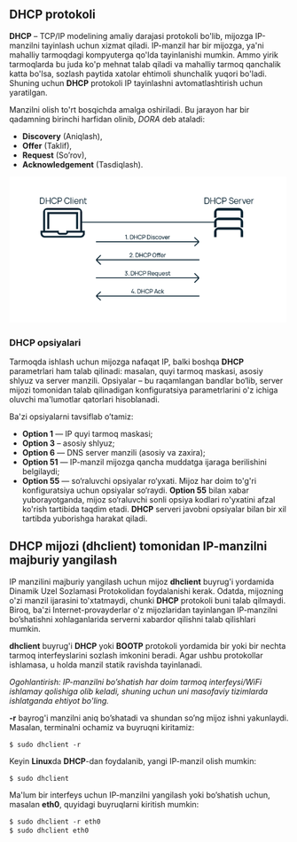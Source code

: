 ## **DHCP** protokoli

**DHCP** – TCP/IP modelining amaliy darajasi protokoli bo'lib, mijozga IP-manzilni tayinlash uchun xizmat qiladi. IP-manzil har bir mijozga, ya'ni mahalliy tarmoqdagi kompyuterga qo'lda tayinlanishi mumkin. Ammo yirik tarmoqlarda bu juda ko'p mehnat talab qiladi va mahalliy tarmoq qanchalik katta bo'lsa, sozlash paytida xatolar ehtimoli shunchalik yuqori bo'ladi. Shuning uchun **DHCP** protokoli IP tayinlashni avtomatlashtirish uchun yaratilgan.

Manzilni olish to'rt bosqichda amalga oshiriladi. Bu jarayon har bir qadamning birinchi harfidan olinib, *DORA* deb ataladi:
- **Discovery** (Aniqlash),
- **Offer** (Taklif),
- **Request** (So’rov),
- **Acknowledgement** (Tasdiqlash).

<img src="../misc/images/dhcp.png" alt="network_route" width="500"/>

### **DHCP** opsiyalari

Tarmoqda ishlash uchun mijozga nafaqat IP, balki boshqa **DHCP** parametrlari ham talab qilinadi: masalan, quyi tarmoq maskasi, asosiy shlyuz va server manzili. Opsiyalar – bu raqamlangan bandlar bo‘lib, server mijozi tomonidan talab qilinadigan konfiguratsiya parametrlarini o'z ichiga oluvchi ma'lumotlar qatorlari hisoblanadi.

Ba'zi opsiyalarni tavsiflab o’tamiz:
- **Option 1** — IP quyi tarmoq maskasi;
- **Option 3** – asosiy shlyuz;
- **Option 6** — DNS server manzili (asosiy va zaxira);
- **Option 51** — IP-manzil mijozga qancha muddatga ijaraga berilishini belgilaydi;
- **Option 55** — so‘raluvchi opsiyalar ro‘yxati. Mijoz har doim to'g'ri konfiguratsiya uchun opsiyalar so‘raydi. **Option 55** bilan xabar yuborayotganda, mijoz so‘raluvchi sonli opsiya kodlari ro'yxatini afzal ko'rish tartibida taqdim etadi. **DHCP** serveri javobni opsiyalar bilan bir xil tartibda yuborishga harakat qiladi.

## **DHCP** mijozi (**dhclient**) tomonidan IP-manzilni majburiy yangilash

IP manzilini majburiy yangilash uchun mijoz **dhclient** buyrug'i yordamida Dinamik Uzel Sozlamasi Protokolidan foydalanishi kerak. Odatda, mijozning o'zi manzil ijarasini to'xtatmaydi, chunki **DHCP** protokoli buni talab qilmaydi. Biroq, ba'zi Internet-provayderlar o'z mijozlaridan tayinlangan IP-manzilni bo’shatishni xohlaganlarida serverni xabardor qilishni talab qilishlari mumkin.

**dhclient** buyrug'i **DHCP** yoki **BOOTP** protokoli yordamida bir yoki bir nechta tarmoq interfeyslarini sozlash imkonini beradi. Agar ushbu protokollar ishlamasa, u holda manzil statik ravishda tayinlanadi.

*Ogohlantirish: IP-manzilni bo’shatish har doim tarmoq interfeysi/WiFi ishlamay qolishiga olib keladi, shuning uchun uni masofaviy tizimlarda ishlatganda ehtiyot bo'ling.*

**-r** bayrog'i manzilni aniq bo’shatadi va shundan so’ng mijoz ishni yakunlaydi. Masalan, terminalni ochamiz va buyruqni kiritamiz:
```shell
$ sudo dhclient -r
```

Keyin **Linux**da **DHCP**-dan foydalanib, yangi IP-manzil olish mumkin:
```shell
$ sudo dhclient
```

Ma'lum bir interfeys uchun IP-manzilni yangilash yoki bo’shatish uchun, masalan **eth0**, quyidagi buyruqlarni kiritish mumkin:
```shell
$ sudo dhclient -r eth0
$ sudo dhclient eth0
```